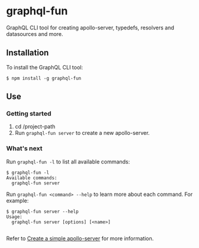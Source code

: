# graphql-fun

GraphQL CLI tool for creating apollo-server, typedefs, resolvers and datasources and more.

## Installation

To install the GraphQL CLI tool:

```
$ npm install -g graphql-fun
```

## Use

### Getting started

 1. cd /project-path
 2. Run `graphql-fun server` to create a new apollo-server.

### What's next

Run `graphql-fun -l` to list all available commands:

```
$ graphql-fun -l
Available commands:
  graphql-fun server
```

Run `graphql-fun <command> --help` to learn more about each command. For example:

```
$ graphql-fun server --help
Usage:
  graphql-fun server [options] [<name>]


```

Refer to [Create a simple apollo-server](https://github.com/nikhilunni511/docs/blob/master/npm-graphql-dev/README.md#how-to-setup-a-apollo-server-using--graphql-fun) 
for more information.


